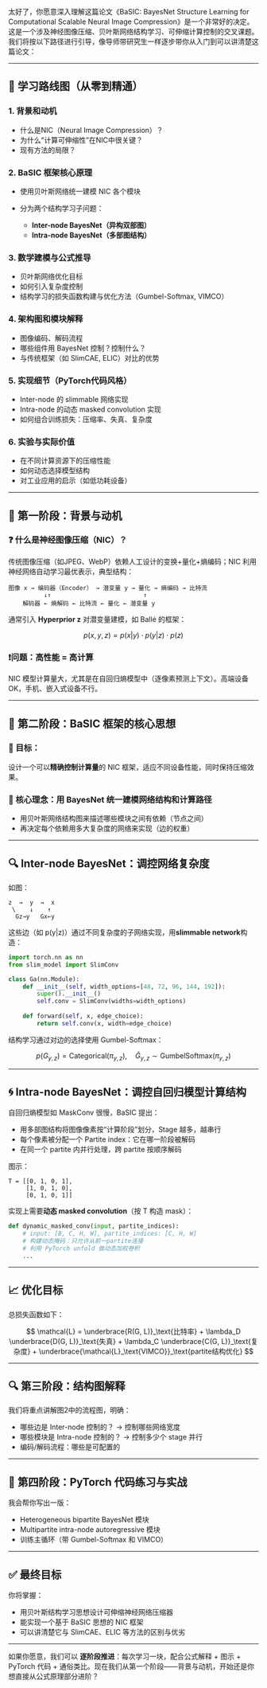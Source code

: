 太好了，你愿意深入理解这篇论文《BaSIC: BayesNet Structure Learning for Computational Scalable Neural Image Compression》是一个非常好的决定。这是一个涉及神经图像压缩、贝叶斯网络结构学习、可伸缩计算控制的交叉课题。我们将按以下路径进行引导，像导师带研究生一样逐步带你从入门到可以讲清楚这篇论文：

---

## 🧭 学习路线图（从零到精通）

### 1. **背景和动机**

* 什么是NIC（Neural Image Compression）？
* 为什么“计算可伸缩性”在NIC中很关键？
* 现有方法的局限？

### 2. **BaSIC 框架核心原理**

* 使用贝叶斯网络统一建模 NIC 各个模块
* 分为两个结构学习子问题：

  * **Inter-node BayesNet（异构双部图）**
  * **Intra-node BayesNet（多部图结构）**

### 3. **数学建模与公式推导**

* 贝叶斯网络优化目标
* 如何引入复杂度控制
* 结构学习的损失函数构建与优化方法（Gumbel-Softmax, VIMCO）

### 4. **架构图和模块解释**

* 图像编码、解码流程
* 哪些组件用 BayesNet 控制？控制什么？
* 与传统框架（如 SlimCAE, ELIC）对比的优势

### 5. **实现细节（PyTorch代码风格）**

* Inter-node 的 slimmable 网络实现
* Intra-node 的动态 masked convolution 实现
* 如何组合训练损失：压缩率、失真、复杂度

### 6. **实验与实际价值**

* 在不同计算资源下的压缩性能
* 如何动态选择模型结构
* 对工业应用的启示（如低功耗设备）

---

## 📘 第一阶段：背景与动机

### ❓ 什么是神经图像压缩（NIC）？

传统图像压缩（如JPEG、WebP）依赖人工设计的变换+量化+熵编码；NIC 利用神经网络自动学习最优表示，典型结构：

```
图像 x → 编码器（Encoder） → 潜变量 y → 量化 → 熵编码 → 比特流
          ↓↑                          ↑
    解码器 ← 熵解码 ← 比特流 ← 量化 ← 潜变量 y
```

通常引入 **Hyperprior z** 对潜变量建模，如 Ballé 的框架：

$$
p(x, y, z) = p(x | y) \cdot p(y | z) \cdot p(z)
$$

### ❗️问题：高性能 = 高计算

NIC 模型计算量大，尤其是在自回归熵模型中（逐像素预测上下文）。高端设备OK，手机、嵌入式设备不行。

---

## 🚀 第二阶段：BaSIC 框架的核心思想

### 🎯 目标：

设计一个可以**精确控制计算量**的 NIC 框架，适应不同设备性能，同时保持压缩效果。

### 🧠 核心理念：**用 BayesNet 统一建模网络结构和计算路径**

* 用贝叶斯网络结构图来描述哪些模块之间有依赖（节点之间）
* 再决定每个依赖用多大复杂度的网络来实现（边的权重）

---

## 🔍 Inter-node BayesNet：调控网络复杂度

如图：

```
z  →  y  →  x
 \    ↓    ↑
  Gz→y   Gx←y
```

这些边（如 p(y|z)）通过不同复杂度的子网络实现，用**slimmable network**构造：

```python
import torch.nn as nn
from slim_model import SlimConv

class Ga(nn.Module):
    def __init__(self, width_options=[48, 72, 96, 144, 192]):
        super().__init__()
        self.conv = SlimConv(widths=width_options)
    
    def forward(self, x, edge_choice):
        return self.conv(x, width=edge_choice)
```

结构学习通过对边的选择使用 Gumbel-Softmax：

$$
p(G_{y,z}) = \text{Categorical}(\pi_{y,z}), \quad \hat{G}_{y,z} \sim \text{GumbelSoftmax}(\pi_{y,z})
$$

---

## 🌀 Intra-node BayesNet：调控自回归模型计算结构

自回归熵模型如 MaskConv 很慢，BaSIC 提出：

* 用多部图结构将图像像素按“计算阶段”划分，Stage 越多，越串行
* 每个像素被分配一个 Partite index：它在哪一阶段被解码
* 在同一个 partite 内并行处理，跨 partite 按顺序解码

图示：

```
T = [[0, 1, 0, 1],
     [1, 0, 1, 0],
     [0, 1, 0, 1]]
```

实现上需要**动态 masked convolution**（按 T 构造 mask）：

```python
def dynamic_masked_conv(input, partite_indices):
    # input: [B, C, H, W], partite_indices: [C, H, W]
    # 构建动态掩码：只允许从前一partite连接
    # 利用 PyTorch unfold 做动态加权卷积
    ...
```

---

## 📈 优化目标

总损失函数如下：

$$
\mathcal{L} = \underbrace{R(G, L)}_\text{比特率} + \lambda_D \underbrace{D(G, L)}_\text{失真} + \lambda_C \underbrace{C(G, L)}_\text{复杂度} + \underbrace{\mathcal{L}_\text{VIMCO}}_\text{partite结构优化}
$$

---

## 🔍 第三阶段：结构图解释

我们将重点讲解图2中的流程图，明确：

* 哪些边是 Inter-node 控制的？ → 控制哪些网络宽度
* 哪些模块是 Intra-node 控制的？ → 控制多少个 stage 并行
* 编码/解码流程：哪些是可配置的

---

## 🔬 第四阶段：PyTorch 代码练习与实战

我会帮你写出一版：

* Heterogeneous bipartite BayesNet 模块
* Multipartite intra-node autoregressive 模块
* 训练主循环（带 Gumbel-Softmax 和 VIMCO）

---

## ✅ 最终目标

你将掌握：

* 用贝叶斯结构学习思想设计可伸缩神经网络压缩器
* 能实现一个基于 BaSIC 思想的 NIC 框架
* 可以讲清楚它与 SlimCAE、ELIC 等方法的区别与优劣

---

如果你愿意，我们可以 **逐阶段推进**：每次学习一块，配合公式解释 + 图示 + PyTorch 代码 + 通俗类比。现在我们从第一个阶段——背景与动机，开始还是你想直接从公式原理部分进阶？
